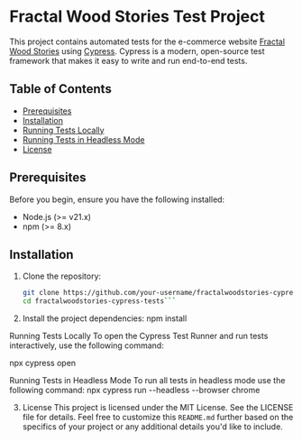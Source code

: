 # Fractal Wood Stories Test Project

This project contains automated tests for the e-commerce website [Fractal Wood Stories](https://fractalwoodstories.com) using [Cypress](https://www.cypress.io/). Cypress is a modern, open-source test framework that makes it easy to write and run end-to-end tests.

## Table of Contents

- [Prerequisites](#prerequisites)
- [Installation](#installation)
- [Running Tests Locally](#running-tests-locally)
- [Running Tests in Headless Mode](#running-tests-in-headless-mode)
- [License](#license)

## Prerequisites

Before you begin, ensure you have the following installed:

- Node.js (>= v21.x)
- npm (>= 8.x)

## Installation

1. Clone the repository:

   ```bash
   git clone https://github.com/your-username/fractalwoodstories-cypress-tests.git
   cd fractalwoodstories-cypress-tests```

2. Install the project dependencies:
 npm install
 
Running Tests Locally
To open the Cypress Test Runner and run tests interactively, use the following command:

npx cypress open

Running Tests in Headless Mode
To run all tests in headless mode use the following command:
npx cypress run --headless --browser chrome

3. License
This project is licensed under the MIT License. See the LICENSE file for details.
Feel free to customize this `README.md` further based on the specifics of your project or any additional details you'd like to include.




